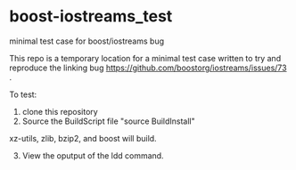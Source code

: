 # boost-iostreams_test
minimal test case for boost/iostreams bug

This repo is a temporary location for a minimal test case written to try and reproduce the linking bug https://github.com/boostorg/iostreams/issues/73 .

To test:

1. clone this repository
2. Source the BuildScript file "source BuildInstall"

xz-utils, zlib, bzip2, and boost will build.

3. View the oputput of the ldd command.

